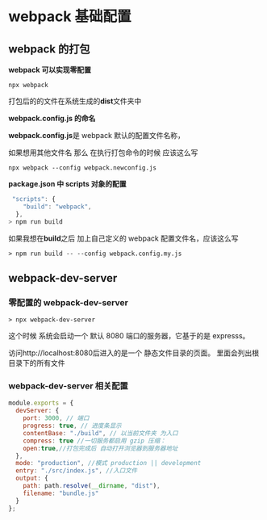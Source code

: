 # webpack 基础配置

## webpack 的打包

**webpack 可以实现零配置**

`npx webpack`

打包后的的文件在系统生成的**dist**文件夹中

**webpack.config.js 的命名**

**webpack.config.js**是 webpack 默认的配置文件名称，

如果想用其他文件名 那么 在执行打包命令的时候 应该这么写

`npx webpack --config webpack.newconfig.js`

**package.json 中 scripts 对象的配置**

```javascript
 "scripts": {
    "build": "webpack",
  },
> npm run build
```

如果我想在**build**之后 加上自己定义的 webpack 配置文件名，应该这么写

`> npm run build -- --config webpack.config.my.js`

## webpack-dev-server

### 零配置的 webpack-dev-server

`> npx webpack-dev-server`

这个时候 系统会启动一个 默认 8080 端口的服务器，它基于的是 expresss。

访问http://localhost:8080后进入的是一个 静态文件目录的页面。 里面会列出根目录下的所有文件

### webpack-dev-server 相关配置

```javascript
module.exports = {
  devServer: {
    port: 3000, // 端口
    progress: true, // 进度条显示
    contentBase: "./build", // 以当前文件夹 为入口
    compress: true //一切服务都启用 gzip 压缩：
    open:true,//打包完成后 自动打开浏览器到服务器地址
  },
  mode: "production", //模式 production || development
  entry: "./src/index.js", //入口文件
  output: {
    path: path.resolve(__dirname, "dist"),
    filename: "bundle.js"
  }
};
```
